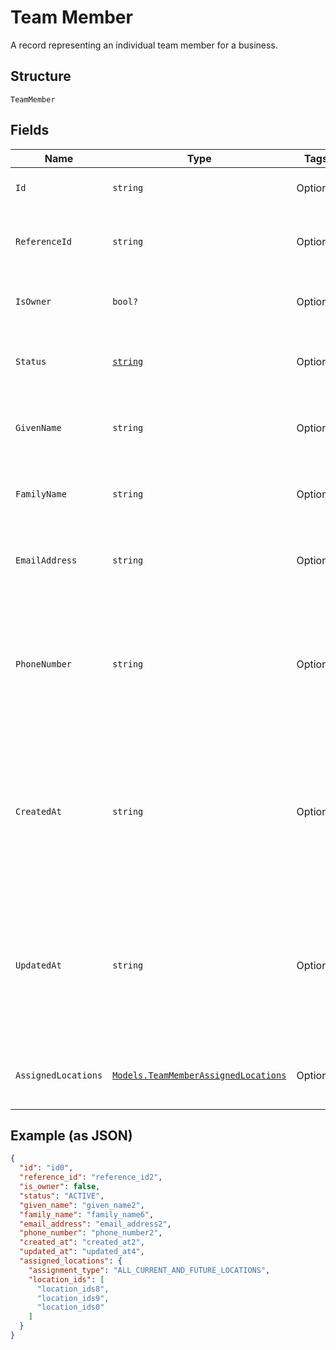 
# Team Member

A record representing an individual team member for a business.

## Structure

`TeamMember`

## Fields

| Name | Type | Tags | Description |
|  --- | --- | --- | --- |
| `Id` | `string` | Optional | The unique ID for the team member. |
| `ReferenceId` | `string` | Optional | A second ID used to associate the team member with an entity in another system. |
| `IsOwner` | `bool?` | Optional | Whether the team member is the owner of the Square account. |
| `Status` | [`string`](../../doc/models/team-member-status.md) | Optional | Enumerates the possible statuses the team member can have within a business. |
| `GivenName` | `string` | Optional | The given name (that is, the first name) associated with the team member. |
| `FamilyName` | `string` | Optional | The family name (that is, the last name) associated with the team member. |
| `EmailAddress` | `string` | Optional | The email address associated with the team member. |
| `PhoneNumber` | `string` | Optional | The team member's phone number, in E.164 format. For example:<br>+14155552671 - the country code is 1 for US<br>+551155256325 - the country code is 55 for BR |
| `CreatedAt` | `string` | Optional | The timestamp, in RFC 3339 format, describing when the team member was created.<br>For example, "2018-10-04T04:00:00-07:00" or "2019-02-05T12:00:00Z". |
| `UpdatedAt` | `string` | Optional | The timestamp, in RFC 3339 format, describing when the team member was last updated.<br>For example, "2018-10-04T04:00:00-07:00" or "2019-02-05T12:00:00Z". |
| `AssignedLocations` | [`Models.TeamMemberAssignedLocations`](../../doc/models/team-member-assigned-locations.md) | Optional | An object that represents a team member's assignment to locations. |

## Example (as JSON)

```json
{
  "id": "id0",
  "reference_id": "reference_id2",
  "is_owner": false,
  "status": "ACTIVE",
  "given_name": "given_name2",
  "family_name": "family_name6",
  "email_address": "email_address2",
  "phone_number": "phone_number2",
  "created_at": "created_at2",
  "updated_at": "updated_at4",
  "assigned_locations": {
    "assignment_type": "ALL_CURRENT_AND_FUTURE_LOCATIONS",
    "location_ids": [
      "location_ids8",
      "location_ids9",
      "location_ids0"
    ]
  }
}
```

